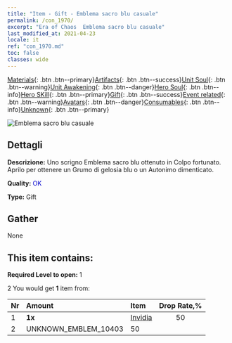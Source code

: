 ```yaml
---
title: "Item - Gift - Emblema sacro blu casuale"
permalink: /con_1970/
excerpt: "Era of Chaos  Emblema sacro blu casuale"
last_modified_at: 2021-04-23
locale: it
ref: "con_1970.md"
toc: false
classes: wide
---
```

 [Materials](/ItemsIT/){: .btn .btn--primary}[Artifacts](/ItemsIT/Artifacts/){: .btn .btn--success}[Unit Soul](/ItemsIT/UnitSoul/){: .btn .btn--warning}[Unit Awakening](/ItemsIT/UnitAwakening/){: .btn .btn--danger}[Hero Soul](/ItemsIT/HeroSoul/){: .btn .btn--info}[Hero SKill](/ItemsIT/HeroSkill/){: .btn .btn--primary}[Gift](/ItemsIT/Gift/){: .btn .btn--success}[Event related](/ItemsIT/Events/){: .btn .btn--warning}[Avatars](/ItemsIT/Avatars/){: .btn .btn--danger}[Consumables](/ItemsIT/Consumables/){: .btn .btn--info}[Unknown](/ItemsIT/Unknown/){: .btn .btn--primary}

 ![Emblema sacro blu casuale](/images/t/shenghui_4.png)

## Dettagli
 **Descrizione:** Uno scrigno Emblema sacro blu ottenuto in Colpo fortunato. Aprilo per ottenere un Grumo di gelosia blu o un Autonimo dimenticato.

 **Quality:** <span style="color: #0000CD">OK</span>

 **Type:** Gift

## Gather

  None

## This item contains:

 **Required Level to open:** 1

 2 You would get **1** item  from:

  | Nr | Amount |     Item    | Drop Rate,% |
  |:---|:-------|:------------|:---------:|
  | 1 |  **1x** | [Invidia](/it/Emblem/Jealousy/) | 50 | 
  | 2 | UNKNOWN_EMBLEM_10403 | 50 | 
